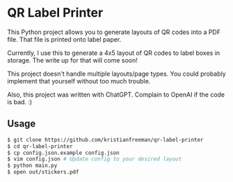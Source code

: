 # QR Label Printer

This Python project allows you to generate layouts of QR codes into a PDF file. That file is printed onto label paper.

Currently, I use this to generate a 4x5 layout of QR codes to label boxes in storage. The write up for that will come soon!

This project doesn't handle multiple layouts/page types. You could probably implement that yourself without too much trouble.

Also, this project was written with ChatGPT. Complain to OpenAI if the code is bad. :)

## Usage

```sh
$ git clone https://github.com/kristianfreeman/qr-label-printer
$ cd qr-label-printer
$ cp config.json.example config.json
$ vim config.json # Update config to your desired layout
$ python main.py
$ open out/stickers.pdf
```
